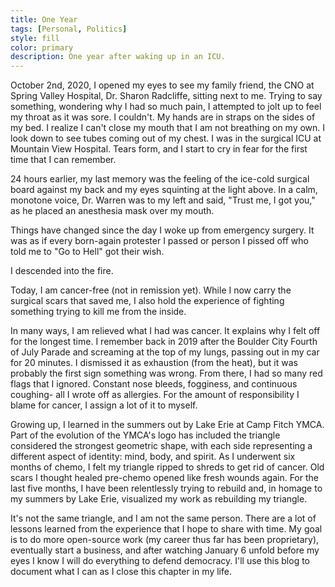 ```yaml
---
title: One Year
tags: [Personal, Politics]
style: fill
color: primary
description: One year after waking up in an ICU.
---
```

<p>October 2nd, 2020, I opened my eyes to see my family friend, the CNO at Spring Valley Hospital, Dr. Sharon Radcliffe, sitting next to me. Trying to say something, wondering why I had so much pain, I attempted to jolt up to feel my throat as it was sore. I couldn't. My hands are in straps on the sides of my bed. I realize I can't close my mouth that I am not breathing on my own. I look down to see tubes coming out of my chest. I was in the surgical ICU at Mountain View Hospital. Tears form, and I start to cry in fear for the first time that I can remember. </p>
<p>24 hours earlier, my last memory was the feeling of the ice-cold surgical board against my back and my eyes squinting at the light above. In a calm, monotone voice, Dr. Warren was to my left and said, "Trust me, I got you," as he placed an anesthesia mask over my mouth. </p>
<p>Things have changed since the day I woke up from emergency surgery. It was as if every born-again protester I passed or person I pissed off who told me to "Go to Hell" got their wish. </p>
<p>I descended into the fire.</p>
<p>Today, I am cancer-free (not in remission yet). While I now carry the surgical scars that saved me, I also hold the experience of fighting something trying to kill me from the inside.</p>
<p>In many ways, I am relieved what I had was cancer. It explains why I felt off for the longest time. I remember back in 2019 after the Boulder City Fourth of July Parade and screaming at the top of my lungs, passing out in my car for 20 minutes. I dismissed it as exhaustion (from the heat), but it was probably the first sign something was wrong. From there, I had so many red flags that I ignored. Constant nose bleeds, fogginess, and continuous coughing- all I wrote off as allergies. For the amount of responsibility I blame for cancer, I assign a lot of it to myself.</p>
<p>Growing up, I learned in the summers out by Lake Erie at Camp Fitch YMCA. Part of the evolution of the YMCA's logo has included the triangle considered the strongest geometric shape, with each side representing a different aspect of identity: mind, body, and spirit. As I underwent six months of chemo, I felt my triangle ripped to shreds to get rid of cancer. Old scars I thought healed pre-chemo opened like fresh wounds again. For the last five months, I have been relentlessly trying to rebuild and, in homage to my summers by Lake Erie, visualized my work as rebuilding my triangle.</p>
<p>It's not the same triangle, and I am not the same person. There are a lot of lessons learned from the experience that I hope to share with time. My goal is to do more open-source work (my career thus far has been proprietary), eventually start a business, and after watching January 6 unfold before my eyes I know I will do everything to defend democracy. I'll use this blog to document what I can as I close this chapter in my life.</p>
